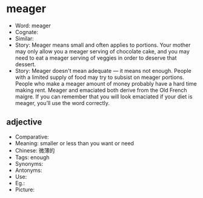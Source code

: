 # meager

- Word: meager
- Cognate: 
- Similar: 
- Story: Meager means small and often applies to portions. Your mother may only allow you a meager serving of chocolate cake, and you may need to eat a meager serving of veggies in order to deserve that dessert.
- Story: Meager doesn't mean adequate — it means not enough. People with a limited supply of food may try to subsist on meager portions. People who make a meager amount of money probably have a hard time making rent. Meager and emaciated both derive from the Old French maigre. If you can remember that you will look emaciated if your diet is meager, you’ll use the word correctly.

## adjective

- Comparative: 
- Meaning: smaller or less than you want or need
- Chinese: 微薄的
- Tags: enough
- Synonyms: 
- Antonyms: 
- Use: 
- Eg.: 
- Picture: 

